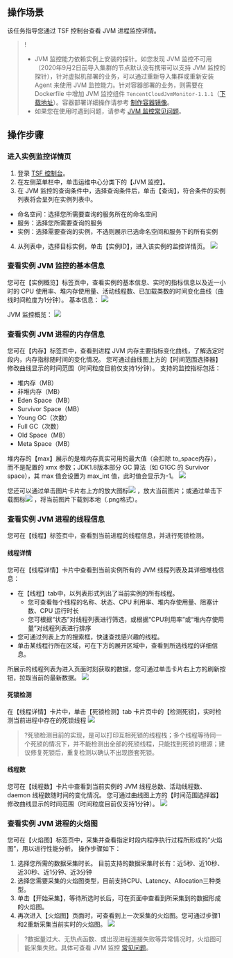 ## 操作场景
该任务指导您通过 TSF 控制台查看 JVM 进程监控详情。
>!
>- JVM 监控能力依赖实例上安装的探针。如您发现 JVM 监控不可用（2020年9月2日前导入集群的节点默认没有携带可以支持 JVM 监控的探针），针对虚拟机部署的业务，可以通过重新导入集群或重新安装 Agent 来使用 JVM 监控能力。针对容器部署的业务，则需要在 Dockerfile 中增加 JVM 监控组件 `TencentCloudJvmMonitor-1.1.1`（[下载地址](https://tsf-doc-attachment-1300555551.cos.ap-guangzhou.myqcloud.com/%E5%85%AC%E6%9C%89%E4%BA%91/jvm%E7%9B%91%E6%8E%A7/TencentCloudJvmMonitor-1.1.1-RELEASE.jar)）。容器部署详细操作请参考 [制作容器镜像](https://cloud.tencent.com/document/product/649/50610)。
>- 如果您在使用时遇到问题，请参考 [JVM 监控常见问题](https://cloud.tencent.com/document/product/649/42891)。


## 操作步骤
### 进入实例监控详情页
1. 登录 [TSF 控制台](https://console.cloud.tencent.com/tsf/index)。 
2. 在左侧菜单栏中，单击运维中心分类下的【JVM 监控】。
3. 在 JVM 监控的查询条件中，选择查询条件后，单击【查询】，符合条件的实例列表将会呈列在实例列表中。
 - 命名空间：选择您所需要查询的服务所在的命名空间
 - 服务：选择您所需要查询的服务
 - 实例：选择需要查询的实例，不选则展示已选命名空间和服务下的所有实例
4.  从列表中，选择目标实例，单击【实例ID】，进入该实例的监控详情页。
![](https://main.qcloudimg.com/raw/f4481760f4be5a7dd0190b9a01cf2a89.png)


### 查看实例 JVM 监控的基本信息
您可在【实例概览】标签页中，查看实例的基本信息、实时的指标信息以及近一小时的 CPU 使用率、堆内存使用量、活动线程数、已加载类数的时间变化曲线（曲线时间粒度为1分钟）。
基本信息：
![](https://main.qcloudimg.com/raw/21f38bc46f524d3421251892b6d913e0.png)

JVM 监控概览：
![](https://main.qcloudimg.com/raw/8bcf7fe20501feed35b2f41adc7f21e7.png)

### 查看实例 JVM 进程的内存信息
您可在【内存】标签页中，查看到进程 JVM 内存主要指标变化曲线，了解选定时段内，内存指标随时间的变化情况。
您可通过曲线图上方的【时间范围选择器】修改曲线显示的时间范围（时间粒度目前仅支持1分钟）。
支持的监控指标包括：
- 堆内存（MB）
- 非堆内存（MB）
- Eden Space（MB）
- Survivor Space（MB）
- Young GC（次数）
- Full GC（次数）	
- Old Space（MB）
- Meta Space（MB）

堆内存的【max】展示的是堆内存真实可用的最大值（会扣除 to_space内存），而不是配置的 xmx 参数；JDK1.8版本部分 GC 算法（如 G1GC 的 Survivor space），其 max 值会设置为 max_int 值，此时值会显示为-1。
![](https://main.qcloudimg.com/raw/559a9620a812c2e9178b74c583f1da7f.png)

您还可以通过单击图片卡片右上方的放大图标<img src="https://main.qcloudimg.com/raw/c9a7b0fb759613666b13ece6cb9f32c3.png" style="margin:0;"> ，放大当前图片；或通过单击下载图标<img src="https://main.qcloudimg.com/raw/e5689012a21e45ac1170e916a2b63c63.png" style="margin:0;"> ，将当前图片下载到本地（.png格式）。

### 查看实例 JVM 进程的线程信息
您可在【线程】标签页中，查看到当前进程的线程信息，并进行死锁检测。

#### 线程详情
您可在【线程详情】卡片中查看到当前实例所有的 JVM 线程列表及其详细堆栈信息：
- 在【线程】tab中，以列表形式列出了当前实例的所有线程。
	- 您可查看每个线程的名称、状态、CPU 利用率、堆内存使用量、阻塞计数、CPU 运行时长
	- 您可根据“状态”对线程列表进行筛选，或根据“CPU利用率”或“堆内存使用量”对线程列表进行排序
- 您可通过列表上方的搜索框，快速查找感兴趣的线程。
- 单击某线程行所在区域，可在下方的展开区域中，查看到所选线程的详细信息。

所展示的线程列表为进入页面时刻获取的数据，您可通过单击卡片右上方的刷新按钮，拉取当前的最新数据。
![](https://main.qcloudimg.com/raw/c5de57742bb7ba2540aa07aad2d05890.jpg)


#### 死锁检测
在【线程详情】卡片中，单击【死锁检测】tab 卡片页中的【检测死锁】，实时检测当前进程中存在的死锁线程
![](https://main.qcloudimg.com/raw/a699eb4518f1b6bf24ab6a2ee8dc06ea.jpg)
>?死锁检测目前的实现，是可以打印互相死锁的线程栈；多个线程等待同一个死锁的情况下，并不能检测出全部的死锁线程，只能找到死锁的根源；建议修复死锁后，重复检测以确认不出现嵌套死锁。

#### 线程数
您可在【线程数】卡片中查看到当前实例的 JVM 线程总数、活动线程数、 daemon 线程数随时间的变化情况。
您可通过曲线图上方的【时间范围选择器】修改曲线显示的时间范围（时间粒度目前仅支持1分钟）。
![](https://main.qcloudimg.com/raw/4a1e2d3bc418a7cd7b2cfe83ff498960.jpg)

### 查看实例 JVM 进程的火焰图
您可在【火焰图】标签页中，采集并查看指定时段内程序执行过程所形成的“火焰图”，用以进行性能分析。
操作步骤如下：
1. 选择您所需的数据采集时长。
	目前支持的数据采集时长有：近5秒、近10秒、近30秒、近1分钟、近3分钟
2. 选择您需要采集的火焰图类型，目前支持CPU、Latency、Allocation三种类型。
3. 单击【开始采集】，等待所选时长后，可在页面中查看到所采集到的数据形成的火焰图。
4. 再次进入【火焰图】页面时，可查看到上一次采集的火焰图。您可通过步骤1和2重新采集当前实时的火焰图。
![](https://main.qcloudimg.com/raw/6d4aedc14528560104d05bdf26936441.jpg)
>?数据量过大、无热点函数、或出现进程连接失败等异常情况时，火焰图可能采集失败。具体可查看 JVM 监控 [常见问题](https://cloud.tencent.com/document/product/649/42891)。 
